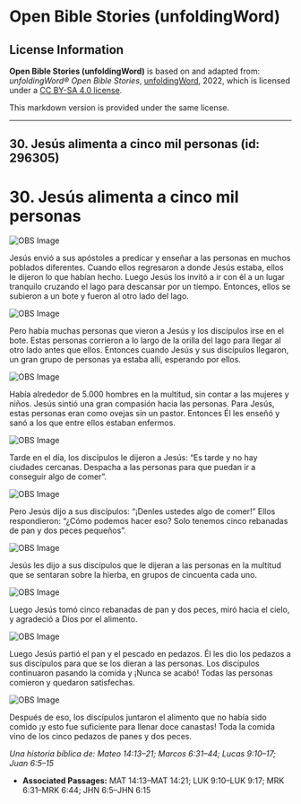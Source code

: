 # Open Bible Stories (unfoldingWord)

## License Information

**Open Bible Stories (unfoldingWord)** is based on and adapted from: _unfoldingWord® Open Bible Stories_, [unfoldingWord](https://unfoldingword.org/utw), 2022, which is licensed under a [CC BY-SA 4.0 license](https://creativecommons.org/licenses/by-sa/4.0/legalcode.en).

This markdown version is provided under the same license.



--------------------------------

## 30. Jesús alimenta a cinco mil personas (id: 296305)

30\. Jesús alimenta a cinco mil personas
========================================

![OBS Image](https://cdn.door43.org/obs/jpg/360px/obs-en-30-01.jpg)

Jesús envió a sus apóstoles a predicar y enseñar a las personas en muchos poblados diferentes. Cuando ellos regresaron a donde Jesús estaba, ellos le dijeron lo que habían hecho. Luego Jesús los invitó a ir con él a un lugar tranquilo cruzando el lago para descansar por un tiempo. Entonces, ellos se subieron a un bote y fueron al otro lado del lago.

![OBS Image](https://cdn.door43.org/obs/jpg/360px/obs-en-30-02.jpg)

Pero había muchas personas que vieron a Jesús y los discípulos irse en el bote. Estas personas corrieron a lo largo de la orilla del lago para llegar al otro lado antes que ellos. Entonces cuando Jesús y sus discípulos llegaron, un gran grupo de personas ya estaba allí, esperando por ellos.

![OBS Image](https://cdn.door43.org/obs/jpg/360px/obs-en-30-03.jpg)

Había alrededor de 5\.000 hombres en la multitud, sin contar a las mujeres y niños. Jesús sintió una gran compasión hacia las personas. Para Jesús, estas personas eran como ovejas sin un pastor. Entonces Él les enseñó y sanó a los que entre ellos estaban enfermos.

![OBS Image](https://cdn.door43.org/obs/jpg/360px/obs-en-30-04.jpg)

Tarde en el día, los discípulos le dijeron a Jesús: “Es tarde y no hay ciudades cercanas. Despacha a las personas para que puedan ir a conseguir algo de comer”.

![OBS Image](https://cdn.door43.org/obs/jpg/360px/obs-en-30-05.jpg)

Pero Jesús dijo a sus discípulos: “¡Denles ustedes algo de comer!” Ellos respondieron: “¿Cómo podemos hacer eso? Solo tenemos cinco rebanadas de pan y dos peces pequeños”.

![OBS Image](https://cdn.door43.org/obs/jpg/360px/obs-en-30-06.jpg)

Jesús les dijo a sus discípulos que le dijeran a las personas en la multitud que se sentaran sobre la hierba, en grupos de cincuenta cada uno.

![OBS Image](https://cdn.door43.org/obs/jpg/360px/obs-en-30-07.jpg)

Luego Jesús tomó cinco rebanadas de pan y dos peces, miró hacia el cielo, y agradeció a Dios por el alimento.

![OBS Image](https://cdn.door43.org/obs/jpg/360px/obs-en-30-08.jpg)

Luego Jesús partió el pan y el pescado en pedazos. Él les dio los pedazos a sus discípulos para que se los dieran a las personas. Los discípulos continuaron pasando la comida y ¡Nunca se acabó! Todas las personas comieron y quedaron satisfechas.

![OBS Image](https://cdn.door43.org/obs/jpg/360px/obs-en-30-09.jpg)

Después de eso, los discípulos juntaron el alimento que no había sido comido ¡y esto fue suficiente para llenar doce canastas! Toda la comida vino de los cinco pedazos de panes y dos peces.

*Una historia bíblica de: Mateo 14:13–21; Marcos 6:31–44; Lucas 9:10–17; Juan 6:5–15*

* **Associated Passages:** MAT 14:13–MAT 14:21; LUK 9:10–LUK 9:17; MRK 6:31–MRK 6:44; JHN 6:5–JHN 6:15

